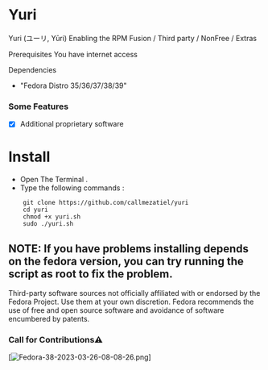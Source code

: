 # Yuri
Yuri (ユーリ, Yūri) Enabling the RPM Fusion / Third party / NonFree / Extras 

Prerequisites
You have internet access

Dependencies

* "Fedora Distro 35/36/37/38/39"

### Some Features

- [x]  Additional proprietary software


# Install

* Open The Terminal .
* Type the following commands :

```
    git clone https://github.com/callmezatiel/yuri
    cd yuri
    chmod +x yuri.sh
    sudo ./yuri.sh 
```

## NOTE: If you have problems installing depends on the fedora version, you can try running the script as root to fix the problem.

Third-party software sources not officially affiliated with or endorsed by the Fedora Project. Use them at your own discretion. Fedora recommends the use of free and open source software and avoidance of software encumbered by patents.

### Call for Contributions⚠️


[![Fedora-38-2023-03-26-08-08-26.png](https://i.postimg.cc/j2rRKKKj/Fedora-38-2023-03-26-08-08-26.png)]
